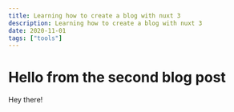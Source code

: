 ```yaml
---
title: Learning how to create a blog with nuxt 3
description: Learning how to create a blog with nuxt 3
date: 2020-11-01
tags: ["tools"]
---
```


# Hello from the second blog post

Hey there!